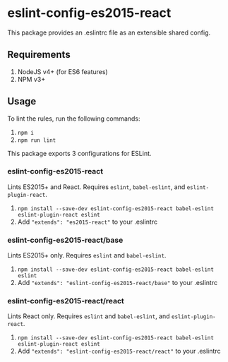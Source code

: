 # eslint-config-es2015-react

This package provides an .eslintrc file as an extensible shared config.

## Requirements

1. NodeJS v4+ (for ES6 features)
2. NPM v3+

## Usage

To lint the rules, run the following commands:

1. `npm i`
2. `npm run lint`

This package exports 3 configurations for ESLint.

### eslint-config-es2015-react

Lints ES2015+ and React. Requires `eslint`, `babel-eslint`, and `eslint-plugin-react`.

1. `npm install --save-dev eslint-config-es2015-react babel-eslint eslint-plugin-react eslint`
2. Add `"extends": "es2015-react"` to your .eslintrc

### eslint-config-es2015-react/base

Lints ES2015+ only. Requires `eslint` and `babel-eslint`.

1. `npm install --save-dev eslint-config-es2015-react babel-eslint eslint`
2. Add `"extends": "eslint-config-es2015-react/base"` to your .eslintrc

### eslint-config-es2015-react/react

Lints React only. Requires `eslint` and `babel-eslint`, and `eslint-plugin-react`.

1. `npm install --save-dev eslint-config-es2015-react babel-eslint eslint-plugin-react eslint`
2. Add `"extends": "eslint-config-es2015-react/react"` to your .eslintrc
